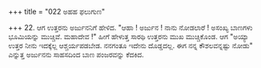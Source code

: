 +++
title = "022 ಅಹಹ ಫಲುಗುಣ"

+++
22. ಆಗ ಉತ್ತರನು ಅರ್ಜುನನಿಗೆ ಹೇಳಿದ. "ಆಹಾ ! ಅರ್ಜುನ ! ನಾನು ನೋಡಲಾರೆ ! ಅಸಂಖ್ಯ ಬಾಣಗಳು ಭೂಮಿಯನ್ನು ಮುಚ್ಚಿವೆ. ಮಹಾದೇವ !" ಹೀಗೆ ಹೇಳುತ್ತ ಸಾರಥಿ ಉತ್ತರನು ಮುಖ ಮುಚ್ಚಿಕೊಂಡ. ಆಗ "ಅಯ್ಯಾ ಉತ್ತರ ನೀನು ಇದಕ್ಕೆಲ್ಲ ಆಶ್ಚರ್ಯಪಡಬೇಡ. ನನಗಂತೂ ಇದೇನು ದೊಡ್ಡದಲ್ಲ. ಈಗ ನನ್ನ ಕೌಶಲವನ್ನಷ್ಟು ನೋಡು" ಎನ್ನುತ್ತ ಅರ್ಜುನನು ಸಾಹಸದಿಂದ ಬಾಣ ಪಂಜರವನ್ನು ಕೆದಕಿದ.